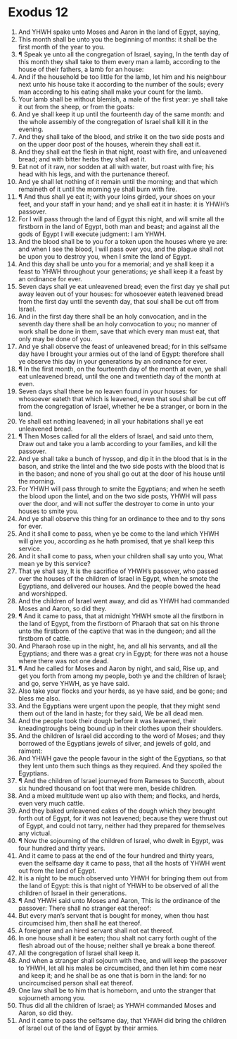 ﻿# Exodus  12
1. And YHWH spake unto Moses and Aaron in the land of Egypt, saying, 
2. This month shall be unto you the beginning of months: it shall be the first month of the year to you. 
3. ¶ Speak ye unto all the congregation of Israel, saying, In the tenth day of this month they shall take to them every man a lamb, according to the house of their fathers, a lamb for an house: 
4. And if the household be too little for the lamb, let him and his neighbour next unto his house take it according to the number of the souls; every man according to his eating shall make your count for the lamb. 
5. Your lamb shall be without blemish, a male of the first year: ye shall take it out from the sheep, or from the goats: 
6. And ye shall keep it up until the fourteenth day of the same month: and the whole assembly of the congregation of Israel shall kill it in the evening. 
7. And they shall take of the blood, and strike it on the two side posts and on the upper door post of the houses, wherein they shall eat it. 
8. And they shall eat the flesh in that night, roast with fire, and unleavened bread; and with bitter herbs they shall eat it. 
9. Eat not of it raw, nor sodden at all with water, but roast with fire; his head with his legs, and with the purtenance thereof. 
10. And ye shall let nothing of it remain until the morning; and that which remaineth of it until the morning ye shall burn with fire. 
11. ¶ And thus shall ye eat it; with your loins girded, your shoes on your feet, and your staff in your hand; and ye shall eat it in haste: it is YHWH’s passover. 
12. For I will pass through the land of Egypt this night, and will smite all the firstborn in the land of Egypt, both man and beast; and against all the gods of Egypt I will execute judgment: I am YHWH. 
13. And the blood shall be to you for a token upon the houses where ye are: and when I see the blood, I will pass over you, and the plague shall not be upon you to destroy you, when I smite the land of Egypt. 
14. And this day shall be unto you for a memorial; and ye shall keep it a feast to YHWH throughout your generations; ye shall keep it a feast by an ordinance for ever. 
15. Seven days shall ye eat unleavened bread; even the first day ye shall put away leaven out of your houses: for whosoever eateth leavened bread from the first day until the seventh day, that soul shall be cut off from Israel. 
16. And in the first day there shall be an holy convocation, and in the seventh day there shall be an holy convocation to you; no manner of work shall be done in them, save that which every man must eat, that only may be done of you. 
17. And ye shall observe the feast of unleavened bread; for in this selfsame day have I brought your armies out of the land of Egypt: therefore shall ye observe this day in your generations by an ordinance for ever. 
18. ¶ In the first month, on the fourteenth day of the month at even, ye shall eat unleavened bread, until the one and twentieth day of the month at even. 
19. Seven days shall there be no leaven found in your houses: for whosoever eateth that which is leavened, even that soul shall be cut off from the congregation of Israel, whether he be a stranger, or born in the land. 
20. Ye shall eat nothing leavened; in all your habitations shall ye eat unleavened bread. 
21. ¶ Then Moses called for all the elders of Israel, and said unto them, Draw out and take you a lamb according to your families, and kill the passover. 
22. And ye shall take a bunch of hyssop, and dip it in the blood that is in the bason, and strike the lintel and the two side posts with the blood that is in the bason; and none of you shall go out at the door of his house until the morning. 
23. For YHWH will pass through to smite the Egyptians; and when he seeth the blood upon the lintel, and on the two side posts, YHWH will pass over the door, and will not suffer the destroyer to come in unto your houses to smite you. 
24. And ye shall observe this thing for an ordinance to thee and to thy sons for ever. 
25. And it shall come to pass, when ye be come to the land which YHWH will give you, according as he hath promised, that ye shall keep this service. 
26. And it shall come to pass, when your children shall say unto you, What mean ye by this service? 
27. That ye shall say, It is the sacrifice of YHWH’s passover, who passed over the houses of the children of Israel in Egypt, when he smote the Egyptians, and delivered our houses. And the people bowed the head and worshipped. 
28. And the children of Israel went away, and did as YHWH had commanded Moses and Aaron, so did they. 
29. ¶ And it came to pass, that at midnight YHWH smote all the firstborn in the land of Egypt, from the firstborn of Pharaoh that sat on his throne unto the firstborn of the captive that was in the dungeon; and all the firstborn of cattle. 
30. And Pharaoh rose up in the night, he, and all his servants, and all the Egyptians; and there was a great cry in Egypt; for there was not a house where there was not one dead. 
31. ¶ And he called for Moses and Aaron by night, and said, Rise up, and get you forth from among my people, both ye and the children of Israel; and go, serve YHWH, as ye have said. 
32. Also take your flocks and your herds, as ye have said, and be gone; and bless me also. 
33. And the Egyptians were urgent upon the people, that they might send them out of the land in haste; for they said, We be all dead men. 
34. And the people took their dough before it was leavened, their kneadingtroughs being bound up in their clothes upon their shoulders. 
35. And the children of Israel did according to the word of Moses; and they borrowed of the Egyptians jewels of silver, and jewels of gold, and raiment: 
36. And YHWH gave the people favour in the sight of the Egyptians, so that they lent unto them such things as they required. And they spoiled the Egyptians. 
37. ¶ And the children of Israel journeyed from Rameses to Succoth, about six hundred thousand on foot that were men, beside children. 
38. And a mixed multitude went up also with them; and flocks, and herds, even very much cattle. 
39. And they baked unleavened cakes of the dough which they brought forth out of Egypt, for it was not leavened; because they were thrust out of Egypt, and could not tarry, neither had they prepared for themselves any victual. 
40. ¶ Now the sojourning of the children of Israel, who dwelt in Egypt, was four hundred and thirty years. 
41. And it came to pass at the end of the four hundred and thirty years, even the selfsame day it came to pass, that all the hosts of YHWH went out from the land of Egypt. 
42. It is a night to be much observed unto YHWH for bringing them out from the land of Egypt: this is that night of YHWH to be observed of all the children of Israel in their generations. 
43. ¶ And YHWH said unto Moses and Aaron, This is the ordinance of the passover: There shall no stranger eat thereof: 
44. But every man’s servant that is bought for money, when thou hast circumcised him, then shall he eat thereof. 
45. A foreigner and an hired servant shall not eat thereof. 
46. In one house shall it be eaten; thou shalt not carry forth ought of the flesh abroad out of the house; neither shall ye break a bone thereof. 
47. All the congregation of Israel shall keep it. 
48. And when a stranger shall sojourn with thee, and will keep the passover to YHWH, let all his males be circumcised, and then let him come near and keep it; and he shall be as one that is born in the land: for no uncircumcised person shall eat thereof. 
49. One law shall be to him that is homeborn, and unto the stranger that sojourneth among you. 
50. Thus did all the children of Israel; as YHWH commanded Moses and Aaron, so did they. 
51. And it came to pass the selfsame day, that YHWH did bring the children of Israel out of the land of Egypt by their armies. 
